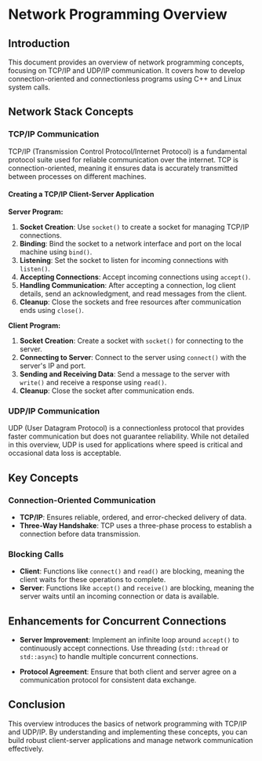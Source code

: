 # Network Programming Overview

## Introduction
This document provides an overview of network programming concepts, focusing on TCP/IP and UDP/IP communication. It covers how to develop connection-oriented and connectionless programs using C++ and Linux system calls.

## Network Stack Concepts

### TCP/IP Communication
TCP/IP (Transmission Control Protocol/Internet Protocol) is a fundamental protocol suite used for reliable communication over the internet. TCP is connection-oriented, meaning it ensures data is accurately transmitted between processes on different machines.

#### **Creating a TCP/IP Client-Server Application**

**Server Program:**
1. **Socket Creation**: Use `socket()` to create a socket for managing TCP/IP connections.
2. **Binding**: Bind the socket to a network interface and port on the local machine using `bind()`.
3. **Listening**: Set the socket to listen for incoming connections with `listen()`.
4. **Accepting Connections**: Accept incoming connections using `accept()`.
5. **Handling Communication**: After accepting a connection, log client details, send an acknowledgment, and read messages from the client.
6. **Cleanup**: Close the sockets and free resources after communication ends using `close()`.

**Client Program:**
1. **Socket Creation**: Create a socket with `socket()` for connecting to the server.
2. **Connecting to Server**: Connect to the server using `connect()` with the server's IP and port.
3. **Sending and Receiving Data**: Send a message to the server with `write()` and receive a response using `read()`.
4. **Cleanup**: Close the socket after communication ends.

### UDP/IP Communication
UDP (User Datagram Protocol) is a connectionless protocol that provides faster communication but does not guarantee reliability. While not detailed in this overview, UDP is used for applications where speed is critical and occasional data loss is acceptable.

## Key Concepts

### Connection-Oriented Communication
- **TCP/IP**: Ensures reliable, ordered, and error-checked delivery of data.
- **Three-Way Handshake**: TCP uses a three-phase process to establish a connection before data transmission.

### Blocking Calls
- **Client**: Functions like `connect()` and `read()` are blocking, meaning the client waits for these operations to complete.
- **Server**: Functions like `accept()` and `receive()` are blocking, meaning the server waits until an incoming connection or data is available.

## Enhancements for Concurrent Connections
- **Server Improvement**: Implement an infinite loop around `accept()` to continuously accept connections. Use threading (`std::thread` or `std::async`) to handle multiple concurrent connections.

- **Protocol Agreement**: Ensure that both client and server agree on a communication protocol for consistent data exchange.

## Conclusion
This overview introduces the basics of network programming with TCP/IP and UDP/IP. By understanding and implementing these concepts, you can build robust client-server applications and manage network communication effectively.

